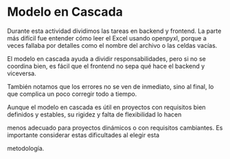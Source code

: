 # Modelo en Cascada

Durante esta actividad dividimos las tareas en backend y frontend. La parte más difícil fue entender cómo leer el Excel usando openpyxl, porque a veces fallaba por detalles como el nombre del archivo o las celdas vacías.

El modelo en cascada ayuda a dividir responsabilidades, pero si no se coordina bien, es fácil que el frontend no sepa qué hace el backend y viceversa.

También notamos que los errores no se ven de inmediato, sino al final, lo que complica un poco corregir todo a tiempo.

Aunque el modelo en cascada es útil en proyectos con requisitos bien definidos y estables, su rigidez y falta de flexibilidad lo hacen 

menos adecuado para proyectos dinámicos o con requisitos cambiantes. Es importante considerar estas dificultades al elegir esta 

metodología.